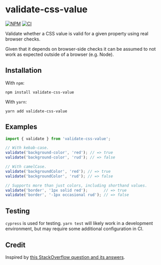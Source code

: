 # validate-css-value

[![NPM](https://img.shields.io/npm/v/validate-css-value.svg)](https://www.npmjs.com/package/validate-css-value) [![CI](https://github.com/dobs/validate-css-value-dev/actions/workflows/main.yml/badge.svg)](https://github.com/dobs/validate-css-value-dev/actions/workflows/main.yml)

Validate whether a CSS value is valid for a given property using real browser checks.

Given that it depends on browser-side checks it can be assumed to not work as expected outside of a browser (e.g. Node).

## Installation

With `npm`:

```
npm install validate-css-value
```

With `yarn`:

```
yarn add validate-css-value
```

## Examples

```javascript
import { validate } from 'validate-css-value';

// With kebab-case.
validate('background-color', 'red'); // => true
validate('background-color', 'rud'); // => false

// With camelCase.
validate('backgroundColor', 'red'); // => true
validate('backgroundColor', 'rud'); // => false

// Supports more than just colors, including shorthand values.
validate('border', '1px solid red');       // => true
validate('border', '-1px occasional rud'); // => false

```

## Testing

`cypress` is used for testing. `yarn test` will likely work in a development environment, but may require some additional configuration in CI.

## Credit

Inspired by [this StackOverflow question and its answers](https://stackoverflow.com/questions/48484767/javascript-check-if-string-is-valid-css-color).
